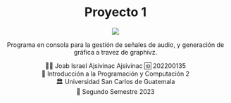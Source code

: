 <h1 align="center">Proyecto 1</h1>
<p align="center">
    <a href="#"><img src="https://i.imgur.com/f0n8q87.png"></a>
</p>
<!-- Descripción del Proyecto -->
<p align="center">Programa en consola para la gestión de señales de audio, y generación de gráfica a travez de graphivz.</p>

<div align="center">
🙍‍♂️ Joab Israel Ajsivinac Ajsivinac 🆔 202200135
</div>
<div align="center">
📕 Introducción a la Programación y Computación 2
</div>
<div align="center"> 🏛 Universidad San Carlos de Guatemala</div>
<div align="center"> 📆 Segundo Semestre 2023</div>